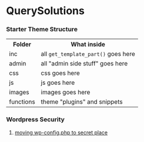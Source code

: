 # QuerySolutions

### Starter Theme Structure

<table>
  <tr>
    <th>Folder</th>
    <th>What inside</th>
  </tr>
  <tr>
    <td>inc</td>
    <td>all <code>get_template_part()</code> goes here</td>
  </tr>
  <tr>
    <td>admin</td>
    <td>all "admin side stuff" goes here</td>
  </tr>
  <tr>
    <td>css</td>
    <td>css goes here</td>
  </tr>
  <tr>
    <td>js</td>
    <td>js goes here</td>
  </tr>
  <tr>
    <td>images</td>
    <td>images goes here</td>
  </tr> 
  <tr>
    <td>functions</td>
    <td>theme "plugins" and snippets</td>
  </tr>   
</table>

### Wordpress Security

1) <a href="http://www.groovypost.com/howto/howto/improve-wordpress-securitty-wp-config-php-location/" target="_blank">moving wp-config.php to secret place</a>
